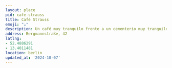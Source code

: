 ```yaml
---
layout: place
pid: cafe-strauss
title: Café Strauss
emoji: "☕️"
description: Un café muy tranquilo frente a un cementerio muy tranquilo (espero).
address: Bergmannstraße, 42
latlng:
- 52.4886291
- 13.4011481
location: berlin
updated_at: '2024-10-07'
---
```

